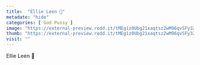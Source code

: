 ```yaml
---
title:  "Ellie Leen 🍑"
metadate: "hide"
categories: [ God Pussy ]
image: "https://external-preview.redd.it/tMEg1z0Ubg21xaqtsz2wM96qvSFy3ZkzMRE1JiydWao.jpg?auto=webp&s=d07ff4ee2f7ec5ce89614129565a812d26157df1"
thumb: "https://external-preview.redd.it/tMEg1z0Ubg21xaqtsz2wM96qvSFy3ZkzMRE1JiydWao.jpg?width=216&crop=smart&auto=webp&s=7e790908b40215242b34e5bc4faedbc46202dc5f"
visit: ""
---
```

Ellie Leen 🍑
